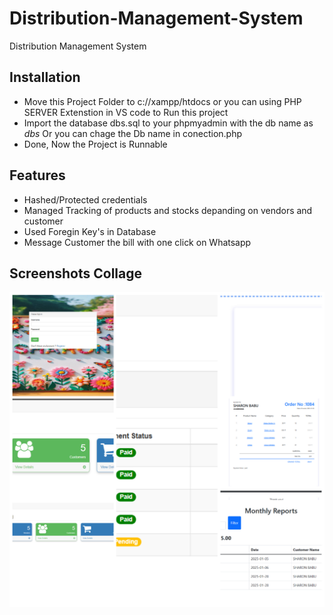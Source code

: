 # Distribution-Management-System
Distribution Management System
## Installation
- Move this Project Folder to c://xampp/htdocs or you can using PHP SERVER Extenstion in VS code  to Run this project
- Import the database dbs.sql to your phpmyadmin with the db name as <i>dbs</i> Or you can chage the Db name in conection.php
- Done, Now the Project is Runnable 
## Features 
- Hashed/Protected credentials
- Managed Tracking of products and stocks depanding on vendors and customer 
- Used Foregin Key's in Database 
- Message Customer the bill with one click on Whatsapp

## Screenshots Collage
![image](https://github.com/KAJUKATLIii/dbs/blob/main/images/op.png)


